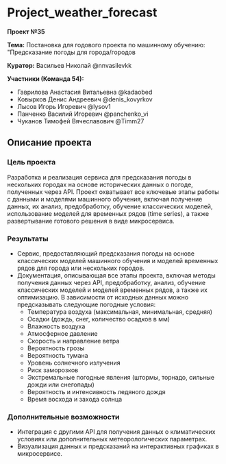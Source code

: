 # Project_weather_forecast

**Проект №35**

**Тема:** 
Постановка для годового проекта по машинному обучению: "Предсказание погоды для города/городов

**Куратор:** Васильев Николай @nnvasilevkk

**Участники (Команда 54):**  
- Гаврилова Анастасия Витальевна @kadaobed  
- Ковырков Денис Андреевич @denis_kovyrkov  
- Лысов Игорь Игоревич @lysov1  
- Панченко Василий Игоревич @panchenko_vi  
- Чуканов Тимофей Вячеславович @Timm27


## Описание проектa ##
  
### Цель проекта
Разработка и реализация сервиса для предсказания погоды в нескольких городах на основе исторических данных о погоде, полученных через API. Проект охватывает все ключевые этапы работы с данными и моделями машинного обучения, включая получение данных, их анализ, предобработку, обучение классических моделей, использование моделей для временных рядов (time series), а также развертывание готового решения в виде микросервиса.

### Результаты
- Сервис, предоставляющий предсказания погоды на основе классических моделей машинного обучения и моделей временных рядов для города или нескольких городов.
-	Документация, описывающая все этапы проекта, включая методы получения данных через API, предобработку, анализ, обучение классических моделей и моделей временных рядов, а также их оптимизацию.
В зависимости от исходных данных можно предсказывать следующие погодные условия:
    *	Температура воздуха (максимальная, минимальная, средняя)
    *	Осадки (дождь, снег, количество осадков в мм)
    *	Влажность воздуха
    *	Атмосферное давление
    *	Скорость и направление ветра
    *	Вероятность грозы
    *	Вероятность тумана
    *	Уровень солнечного излучения
    *	Риск заморозков
    *	Экстремальные погодные явления (штормы, торнадо, сильные дожди или снегопады)
    *	Вероятность и интенсивность ледяного дождя
    *	Время восхода и захода солнца


### Дополнительные возможности
-	Интеграция с другими API для получения данных о климатических условиях или дополнительных метеорологических параметрах.
-	Визуализация данных и предсказаний на интерактивных графиках в микросервисе.
